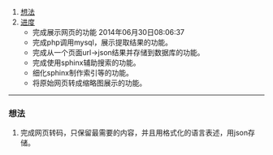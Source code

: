 1. [想法](#thought)
2. [进度](#process)
	* 完成展示网页的功能 2014年06月30日08:06:37 
	* 完成php调用mysql，展示提取结果的功能。
	* 完成从一个页面url->json结果并存储到数据库的功能。
	* 完成使用sphinx辅助搜索的功能。
	* 细化sphinx制作索引等的功能。
	* 将原始网页转成缩略图展示的功能。

---
<h3 id="thought">想法</h3>

1. 完成网页转码，只保留最需要的内容，并且用格式化的语言表述，用json存储。
